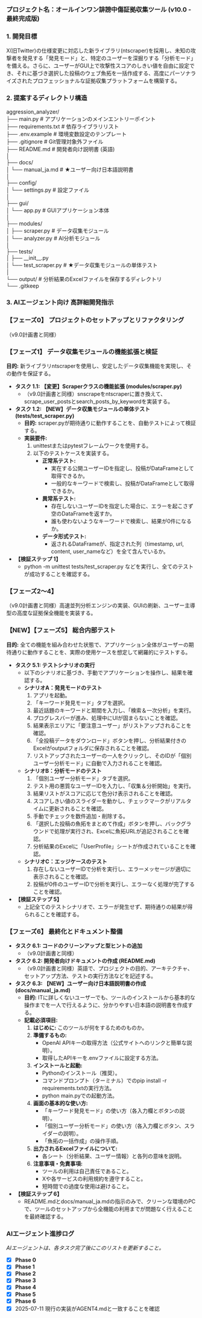 ### **プロジェクト名：オールインワン誹謗中傷証拠収集ツール (v10.0 \- 最終完成版)**

### **1\. 開発目標**

X(旧Twitter)の仕様変更に対応した新ライブラリ(ntscraper)を採用し、未知の攻撃者を発見する「発見モード」と、特定のユーザーを深掘りする「分析モード」を備える。さらに、ユーザーがGUI上で攻撃性スコアのしきい値を自由に設定でき、それに基づき選択した投稿のウェブ魚拓を一括作成する、高度にパーソナライズされたプロフェッショナルな証拠収集プラットフォームを構築する。

### **2\. 提案するディレクトリ構造**

aggression\_analyzer/  
├── main.py                 \# アプリケーションのメインエントリーポイント  
├── requirements.txt        \# 依存ライブラリリスト  
├── .env.example            \# 環境変数設定のテンプレート  
├── .gitignore              \# Git管理対象外ファイル  
├── README.md               \# 開発者向け説明書 (英語)  
│  
├── docs/  
│   └── manual\_ja.md        \# ★ユーザー向け日本語説明書  
│  
├── config/  
│   └── settings.py         \# 設定ファイル  
│  
├── gui/  
│   └── app.py              \# GUIアプリケーション本体  
│  
├── modules/  
│   ├── scraper.py          \# データ収集モジュール  
│   └── analyzer.py         \# AI分析モジュール  
│  
├── tests/  
│   ├── \_\_init\_\_.py  
│   └── test\_scraper.py     \# ★データ収集モジュールの単体テスト  
│  
└── output/                 \# 分析結果のExcelファイルを保存するディレクトリ  
    └── .gitkeep

### **3\. AIエージェント向け 高詳細開発指示**

### **【フェーズ0】 プロジェクトのセットアップとリファクタリング**

（v9.0計画書と同様）

### **【フェーズ1】 データ収集モジュールの機能拡張と検証**

**目的:** 新ライブラリntscraperを使用し、安定したデータ収集機能を実現し、その動作を保証する。

* **タスク 1.1: 【変更】Scraperクラスの機能拡張 (modules/scraper.py)**  
  * （v9.0計画書と同様）snscrapeをntscraperに置き換えて、scrape\_user\_postsとsearch\_posts\_by\_keywordを実装する。  
* **タスク 1.2: 【NEW】データ収集モジュールの単体テスト (tests/test\_scraper.py)**  
  * **目的:** scraper.pyが期待通りに動作することを、自動テストによって検証する。  
  * **実装要件:**  
    1. unittestまたはpytestフレームワークを使用する。  
    2. 以下のテストケースを実装する。  
       * **正常系テスト:**  
         * 実在する公開ユーザーIDを指定し、投稿がDataFrameとして取得できるか。  
         * 一般的なキーワードで検索し、投稿がDataFrameとして取得できるか。  
       * **異常系テスト:**  
         * 存在しないユーザーIDを指定した場合に、エラーを起こさず空のDataFrameを返すか。  
         * 誰も使わないようなキーワードで検索し、結果が0件になるか。  
       * **データ形式テスト:**  
         * 返されるDataFrameが、指定された列（timestamp, url, content, user\_nameなど）を全て含んでいるか。  
* **【検証ステップ 1】**  
  * python \-m unittest tests/test\_scraper.py などを実行し、全てのテストが成功することを確認する。

### **【フェーズ2〜4】**

（v9.0計画書と同様）高速並列分析エンジンの実装、GUIの刷新、ユーザー主導型の高度な証拠保全機能を実装する。

### **【NEW】【フェーズ5】 総合内部テスト**

**目的:** 全ての機能を組み合わせた状態で、アプリケーション全体がユーザーの期待通りに動作することを、実際の使用ケースを想定して網羅的にテストする。

* **タスク 5.1: テストシナリオの実行**  
  * 以下のシナリオに基づき、手動でアプリケーションを操作し、結果を確認する。  
  * **シナリオA：発見モードのテスト**  
    1. アプリを起動。  
    2. 「キーワード発見モード」タブを選択。  
    3. 最近話題のキーワードと期間を入力し、「検索＆一次分析」を実行。  
    4. プログレスバーが進み、処理中にUIが固まらないことを確認。  
    5. 結果表示エリアに「要注意ユーザー」がリストアップされることを確認。  
    6. 「全投稿データをダウンロード」ボタンを押し、分析結果付きのExcelがoutputフォルダに保存されることを確認。  
    7. リストアップされたユーザーの一人をクリックし、そのIDが「個別ユーザー分析モード」に自動で入力されることを確認。  
  * **シナリオB：分析モードのテスト**  
    1. 「個別ユーザー分析モード」タブを選択。  
    2. テスト用の悪質なユーザーIDを入力し、「収集＆分析開始」を実行。  
    3. 結果リストがスコアに応じて色分け表示されることを確認。  
    4. スコアしきい値のスライダーを動かし、チェックマークがリアルタイムに更新されることを確認。  
    5. 手動でチェックを数件追加・削除する。  
    6. 「選択した投稿の魚拓をまとめて作成」ボタンを押し、バックグラウンドで処理が実行され、Excelに魚拓URLが追記されることを確認。  
    7. 分析結果のExcelに「UserProfile」シートが作成されていることを確認。  
  * **シナリオC：エッジケースのテスト**  
    1. 存在しないユーザーIDで分析を実行し、エラーメッセージが適切に表示されることを確認。  
    2. 投稿が0件のユーザーIDで分析を実行し、エラーなく処理が完了することを確認。  
* **【検証ステップ 5】**  
  * 上記全てのテストシナリオで、エラーが発生せず、期待通りの結果が得られることを確認する。

### **【フェーズ6】 最終化とドキュメント整備**

* **タスク 6.1: コードのクリーンアップと型ヒントの追加**  
  * （v9.0計画書と同様）  
* **タスク 6.2: 開発者向けドキュメントの作成 (README.md)**  
  * （v9.0計画書と同様）英語で、プロジェクトの目的、アーキテクチャ、セットアップ方法、テストの実行方法などを記述する。  
* **タスク 6.3: 【NEW】ユーザー向け日本語説明書の作成 (docs/manual\_ja.md)**  
  * **目的:** ITに詳しくないユーザーでも、ツールのインストールから基本的な操作までを一人で行えるように、分かりやすい日本語の説明書を作成する。  
  * **記載必須項目:**  
    1. **はじめに:** このツールが何をするためのものか。  
    2. **準備するもの:**  
       * OpenAI APIキーの取得方法（公式サイトへのリンクと簡単な説明）。  
       * 取得したAPIキーを.envファイルに設定する方法。  
    3. **インストールと起動:**  
       * Pythonのインストール（推奨）。  
       * コマンドプロンプト（ターミナル）でのpip install \-r requirements.txtの実行方法。  
       * python main.pyでの起動方法。  
    4. **画面の基本的な使い方:**  
       * 「キーワード発見モード」の使い方（各入力欄とボタンの説明）。  
       * 「個別ユーザー分析モード」の使い方（各入力欄とボタン、スライダーの説明）。  
       * 「魚拓の一括作成」の操作手順。  
    5. **出力されるExcelファイルについて:**  
       * 各シート（分析結果、ユーザー情報）と各列の意味を説明。  
    6. **注意事項・免責事項:**  
       * ツールの利用は自己責任であること。  
       * Xや各サービスの利用規約を遵守すること。  
       * 短時間での過度な使用は避けること。  
* **【検証ステップ 6】**  
  * README.mdとdocs/manual\_ja.mdの指示のみで、クリーンな環境のPCで、ツールのセットアップから全機能の利用までが問題なく行えることを最終確認する。

### **AIエージェント進捗ログ**

*AIエージェントは、各タスク完了後にこのリストを更新すること。*

* [x] **Phase 0**  
* [x] **Phase 1**  
* [x] **Phase 2**  
* [x] **Phase 3**  
* [x] **Phase 4**  
* [x] **Phase 5**  
* [x] **Phase 6**
* [x] 2025-07-11 現行の実装がAGENT4.mdと一致することを確認
